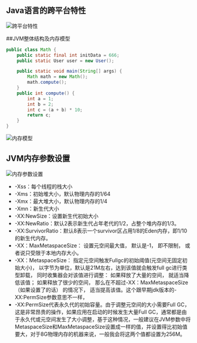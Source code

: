 ## Java语言的跨平台特性
![跨平台特性](https://xqhuang.oss-cn-beijing.aliyuncs.com/study/java跨平台特性.png?versionId=CAEQERiBgMC3wLDw0xciIDY1ZjllYjg5NDRhOTRkMzA4NDI3ZDEwMDM2MDMxYTM5)

##JVM整体结构及内存模型
```java
public class Math {
    public static final int initData = 666;
    public static User user = new User();

    public static void main(String[] args) {
        Math math = new Math();
        math.compute();
    }
    public int compute() {
        int a = 1;
        int b = 2;
        int c = (a + b) * 10;
        return c;
    }
}
```
![内存模型](https://xqhuang.oss-cn-beijing.aliyuncs.com/study/JVM内存模型.png?versionId=CAEQERiBgICGwbDw0xciIGM0MGJhYTcxN2I3YTRkYzY4MmNjY2JmNDhkMGMzNjRj)


## JVM内存参数设置
![内存参数设置](https://xqhuang.oss-cn-beijing.aliyuncs.com/study/JVM内存参数设置.png?versionId=CAEQERiBgICvwLDw0xciIGU3MDUzNTY5MDQ4NjRlMGU5OGY4OGFmMDQxZWEyYmZk)
    
- -Xss：每个线程的栈大小
- -Xms：初始堆大小，默认物理内存的1/64 
- -Xmx：最大堆大小，默认物理内存的1/4
- -Xmn：新生代大小
- -XX:NewSize：设置新生代初始大小
- -XX:NewRatio：默认2表示新生代占年老代的1/2，占整个堆内存的1/3。
- -XX:SurvivorRatio：默认8表示一个survivor区占用1/8的Eden内存，即1/10的新生代内存。
- -XX：MaxMetaspaceSize： 设置元空间最大值， 默认是-1， 即不限制， 或者说只受限于本地内存大小。
- -XX：MetaspaceSize： 指定元空间触发Fullgc的初始阈值(元空间无固定初始大小)， 以字节为单位，默认是21M左右，达到该值就会触发full gc进行类型卸载， 同时收集器会对该值进行调整： 如果释放了大量的空间， 就适当降低该值； 如果释放了很少的空间， 那么在不超过-XX：MaxMetaspaceSize（如果设置了的话） 的情况下， 适当提高该值。这个跟早期jdk版本的-XX:PermSize参数意思不一样，
- -XX:PermSize代表永久代的初始容量。由于调整元空间的大小需要Full GC，这是非常昂贵的操作，如果应用在启动的时候发生大量Full GC，通常都是由于永久代或元空间发生了大小调整，基于这种情况，一般建议在JVM参数中将MetaspaceSize和MaxMetaspaceSize设置成一样的值，并设置得比初始值要大，对于8G物理内存的机器来说，一般我会将这两个值都设置为256M。